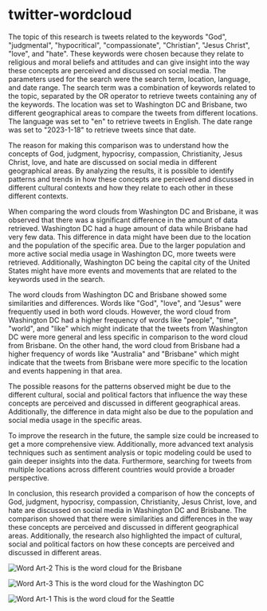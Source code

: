 # twitter-wordcloud

The topic of this research is tweets related to the keywords "God", "judgmental", "hypocritical", "compassionate", "Christian", "Jesus Christ", "love", and "hate". These keywords were chosen because they relate to religious and moral beliefs and attitudes and can give insight into the way these concepts are perceived and discussed on social media. The parameters used for the search were the search term, location, language, and date range. The search term was a combination of keywords related to the topic, separated by the OR operator to retrieve tweets containing any of the keywords. The location was set to Washington DC and Brisbane, two different geographical areas to compare the tweets from different locations. The language was set to "en" to retrieve tweets in English. The date range was set to "2023-1-18" to retrieve tweets since that date.

The reason for making this comparison was to understand how the concepts of God, judgment, hypocrisy, compassion, Christianity, Jesus Christ, love, and hate are discussed on social media in different geographical areas. By analyzing the results, it is possible to identify patterns and trends in how these concepts are perceived and discussed in different cultural contexts and how they relate to each other in these different contexts.

When comparing the word clouds from Washington DC and Brisbane, it was observed that there was a significant difference in the amount of data retrieved. Washington DC had a huge amount of data while Brisbane had very few data. This difference in data might have been due to the location and the population of the specific area. Due to the larger population and more active social media usage in Washington DC, more tweets were retrieved. Additionally, Washington DC being the capital city of the United States might have more events and movements that are related to the keywords used in the search.

The word clouds from Washington DC and Brisbane showed some similarities and differences. Words like "God", "love", and "Jesus" were frequently used in both word clouds. However, the word cloud from Washington DC had a higher frequency of words like "people", "time", "world", and "like" which might indicate that the tweets from Washington DC were more general and less specific in comparison to the word cloud from Brisbane. On the other hand, the word cloud from Brisbane had a higher frequency of words like "Australia" and "Brisbane" which might indicate that the tweets from Brisbane were more specific to the location and events happening in that area.

The possible reasons for the patterns observed might be due to the different cultural, social and political factors that influence the way these concepts are perceived and discussed in different geographical areas. Additionally, the difference in data might also be due to the population and social media usage in the specific areas.

To improve the research in the future, the sample size could be increased to get a more comprehensive view. Additionally, more advanced text analysis techniques such as sentiment analysis or topic modeling could be used to gain deeper insights into the data. Furthermore, searching for tweets from multiple locations across different countries would provide a broader perspective.

In conclusion, this research provided a comparison of how the concepts of God, judgment, hypocrisy, compassion, Christianity, Jesus Christ, love, and hate are discussed on social media in Washington DC and Brisbane. The comparison showed that there were similarities and differences in the way these concepts are perceived and discussed in different geographical areas. Additionally, the research also highlighted the impact of cultural, social and political factors on how these concepts are perceived and discussed in different areas.

![Word Art-2](https://user-images.githubusercontent.com/83092146/213959819-173f4e4f-6628-42e6-b489-53b91cd0b210.png)
This is the word cloud for the Brisbane

![Word Art-3](https://user-images.githubusercontent.com/83092146/213959941-08e10f10-ebbd-4315-b502-44699b16bd87.png)
This is the word cloud for the Washington DC

![Word Art-1](https://user-images.githubusercontent.com/83092146/213959997-84b96767-80d4-4100-980f-69b6d71cb1f3.png)
This is the word cloud for the Seattle






